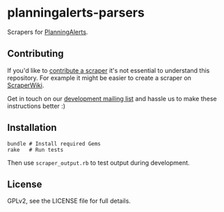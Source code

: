 planningalerts-parsers
======================

Scrapers for [PlanningAlerts](http://www.planningalerts.org.au/).

Contributing
------------

If you'd like to [contribute a scraper](http://www.planningalerts.org.au/getinvolved) it's not essential to understand this repository. For example it might be easier to create a scraper on [ScraperWiki](http://scraperwiki.com/).

Get in touch on our [development mailing list](http://groups.google.com/group/openaustralia-dev) and hassle us to make these instructions better :)

Installation
------------

    bundle # Install required Gems
    rake   # Run tests

Then use `scraper_output.rb` to test output during development.

License
-------

GPLv2, see the LICENSE file for full details.
